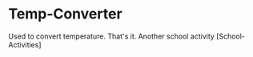 # Temp-Converter
Used to convert temperature. That's it. Another school activity [School-Activities]

